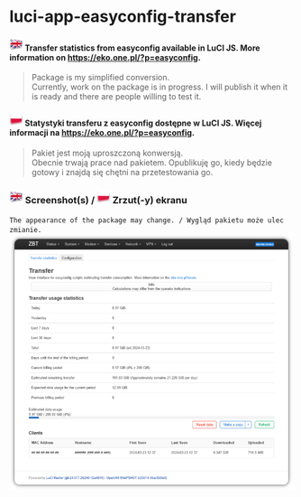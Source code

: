 # luci-app-easyconfig-transfer

#### <img src="https://raw.githubusercontent.com/4IceG/Personal_data/master/dooffy_design_icons_EU_flags_United_Kingdom.png" height="24"> Transfer statistics from easyconfig available in LuCI JS. More information on <https://eko.one.pl/?p=easyconfig>.

> Package is my simplified conversion.   
> Currently, work on the package is in progress.
> I will publish it when it is ready and there are people willing to test it.

#### <img src="https://raw.githubusercontent.com/4IceG/Personal_data/master/dooffy_design_icons_EU_flags_Poland.png" height="24"> Statystyki transferu z easyconfig dostępne w LuCI JS. Więcej informacji na <https://eko.one.pl/?p=easyconfig>.

> Pakiet jest moją uproszczoną konwersją.   
> Obecnie trwają prace nad pakietem.
> Opublikuję go, kiedy będzie gotowy i znajdą się chętni na przetestowania go.


### <img src="https://raw.githubusercontent.com/4IceG/Personal_data/master/dooffy_design_icons_EU_flags_United_Kingdom.png" height="24"> Screenshot(s) / <img src="https://raw.githubusercontent.com/4IceG/Personal_data/master/dooffy_design_icons_EU_flags_Poland.png" height="24"> Zrzut(-y) ekranu

`The appearance of the package may change. / Wygląd pakietu może ulec zmianie.`
![](https://github.com/4IceG/Personal_data/blob/master/zrzuty/easyconfig-transfer-dev.png?raw=true)
